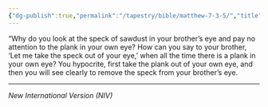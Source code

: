 ```yaml
---
{"dg-publish":true,"permalink":"/tapestry/bible/matthew-7-3-5/","title":"Matthew 7:3–5","tags":["bible","bible-verse"],"dgHomeLink":true,"dgShowLocalGraph":true,"dgEnableSearch":true}
---
```



“Why do you look at the speck of sawdust in your brother’s eye and pay no attention to the plank in your own eye?  How can you say to your brother, ‘Let me take the speck out of your eye,’ when all the time there is a plank in your own eye?  You hypocrite, first take the plank out of your own eye, and then you will see clearly to remove the speck from your brother’s eye.


---
*New International Version (NIV)*